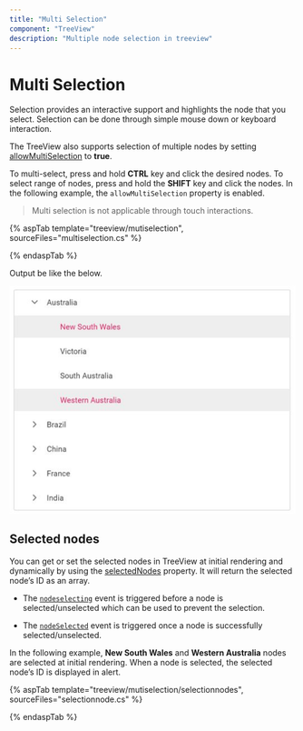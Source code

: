 ```yaml
---
title: "Multi Selection"
component: "TreeView"
description: "Multiple node selection in treeview"
---
```


# Multi Selection

Selection provides an interactive support and highlights the node that you select. Selection can be done through simple mouse down or keyboard interaction.

The TreeView also supports selection of multiple nodes by setting [allowMultiSelection](https://help.syncfusion.com/cr/aspnetcore-js2/Syncfusion.EJ2~Syncfusion.EJ2.Navigations.TreeView~AllowMultiSelection.html) to **true**.

To multi-select, press and hold **CTRL** key and click the desired nodes. To select range of nodes, press and hold the **SHIFT** key and click the nodes.
In the following example, the `allowMultiSelection` property is enabled.

> Multi selection is not applicable through touch interactions.

{% aspTab template="treeview/mutiselection", sourceFiles="multiselection.cs" %}

{% endaspTab %}

Output be like the below.

![TreeView Sample](./images/multiselect.PNG)

## Selected nodes

You can get or set the selected nodes in TreeView at initial rendering and dynamically by using the [selectedNodes](https://help.syncfusion.com/cr/aspnetcore-js2/Syncfusion.EJ2~Syncfusion.EJ2.Navigations.TreeView~SelectedNodes.html) property. It will return the selected node’s ID as an array.

* The [`nodeselecting`](https://help.syncfusion.com/cr/aspnetcore-js2/Syncfusion.EJ2~Syncfusion.EJ2.Navigations.TreeView~NodeSelecting.html) event is triggered before a node is selected/unselected which can be used to prevent the selection.

* The [`nodeSelected`](https://help.syncfusion.com/cr/aspnetcore-js2/Syncfusion.EJ2~Syncfusion.EJ2.Navigations.TreeView~NodeSelected.html) event is triggered once a node is successfully selected/unselected.

In the following example, **New South Wales** and **Western Australia** nodes are selected at initial rendering. When a node is selected, the selected node’s ID is displayed in alert.

{% aspTab template="treeview/mutiselection/selectionnodes", sourceFiles="selectionnode.cs" %}

{% endaspTab %}
